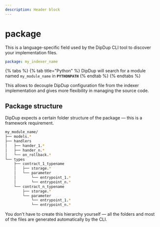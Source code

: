 ```yaml
---
description: Header block
---
```


# package

This is a language-specific field used by the DipDup CLI tool to discover your implementation files.

```yaml
package: my_indexer_name
```

{% tabs %}
{% tab title="Python" %}
DipDup will search for a module named `my_module_name` in **`PYTHONPATH`**
{% endtab %}
{% endtabs %}

This allows to decouple DipDup configuration file from the indexer implementation and gives more flexibility in managing the source code.

## Package structure

DipDup expects a certain folder structure of the package — this is a framework requirement.

```bash
my_module_name/
├── models.*
├── handlers
│   ├── hander_1.*
│   ├── hander_n.*
│   └── on_rollback.*
└── types
    ├── contract_1_typename
    │   ├── storage.*
    │   └── parameter
    │       └── entrypoint_1.*
    │       └── entrypoint_n.*
    └── contract_n_typename
        ├── storage.*
        └── parameter
            └── entrypoint_1.*
            └── entrypoint_n.*
```

You don't have to create this hierarchy yourself — all the folders and most of the files are generated automatically by the CLI.

